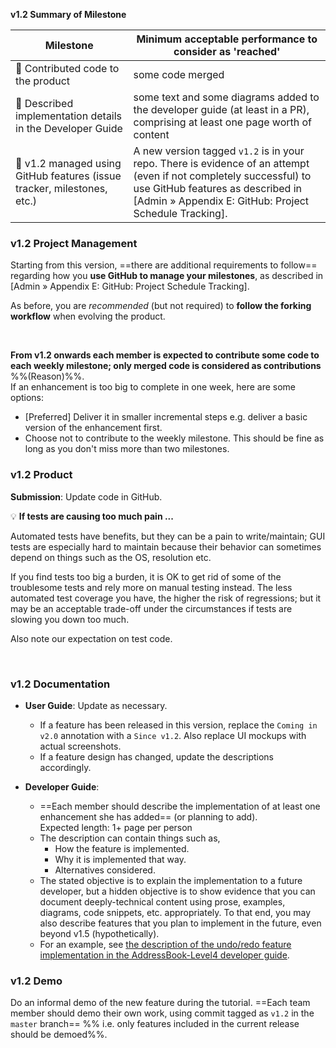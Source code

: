 <tip-box> 

**v1.2 Summary of Milestone**

Milestone | Minimum acceptable performance to consider as 'reached'
--------- | -------------------------------------------------------
:bust_in_silhouette: Contributed code to the product | some code merged
:bust_in_silhouette: Described implementation details in the Developer Guide | some text and some diagrams added to the developer guide (at least in a PR), comprising at least one page worth of content
:busts_in_silhouette: v1.2 managed using GitHub features (issue tracker, milestones, etc.) | A new version tagged `v1.2` is in your repo. There is evidence of an attempt (even if not completely successful) to use GitHub features as described in <trigger trigger="click" for="modal:v12-projectTracking">[Admin » Appendix E: GitHub: Project Schedule Tracking]</trigger>. 

</tip-box>

  
### v1.2 Project Management

<tip-box type="important">

Starting from this version, ==there are additional requirements to follow== regarding how you **use GitHub to manage your milestones**, as described in <trigger trigger="click" for="modal:v12-projectTracking">[Admin » Appendix E: GitHub: Project Schedule Tracking]</trigger>.

</tip-box>

As before, you are _recommended_ (but not required) to **follow the forking workflow** when evolving the product.

<modal large title="Admin » Appendix E: Github: Project Schedule Tracking" id="modal:v12-projectTracking">
  <include src="appendixE-gitHub.md#project-schedule-tracking"/>
</modal>

**From v1.2 onwards each member is expected to contribute <tooltip content="the amount of code does not matter; even small contributions are acceptable">some</tooltip> code to each <tooltip content="v1.2, v1.3, ...">weekly milestone</tooltip>; only merged code is considered as contributions** %%<popover content="The ability to deliver code incrementally is an important LO of this module because incremental delivery improves the _visibility_ of your work.">(Reason)</popover>%%. <br>
  If an enhancement is too big to complete in one week, here are some options:
   * [Preferred] Deliver it in smaller incremental steps e.g. deliver a basic version of the enhancement first. 
   * Choose not to contribute to the weekly milestone. This should be fine as long as you don't miss more than two milestones.

### v1.2 Product

**Submission**: Update code in GitHub.

<tip-box>

:bulb: **If tests are causing too much pain ...**

Automated tests have benefits, but they can be a pain to write/maintain; GUI tests are especially hard to maintain because their behavior can sometimes depend on things such as the OS, resolution etc.

If you find tests too big a burden, it is OK to get rid of some of the troublesome tests and rely more on manual testing instead. The less automated test coverage you have, the higher the risk of regressions; but it may be an acceptable trade-off under the circumstances if tests are slowing you down too much.

Also note <trigger trigger="click" for="modal:v12-testingExpectations">our expectation on test code</trigger>. 

<modal title="Admin » Project Asessement → Expectation on testing" id="modal:v12-testingExpectations">
  <include src="project-testing.md#expectations"/>
</modal>

</tip-box>

### v1.2 Documentation

* **User Guide**: Update as necessary.
  * If a feature has been released in this version, replace the `Coming in v2.0` annotation with a `Since v1.2`. Also replace UI mockups with actual screenshots.
  * If a feature design has changed, update the descriptions accordingly.

* **Developer Guide**:
  * ==Each member should describe the implementation of at least one enhancement she has added== (or planning to add). <br>
    Expected length: 1+ page per person
  * The description can contain things such as,
    * How the feature is implemented.
    * Why it is implemented that way.
    * Alternatives considered.
  * The stated objective is to explain the implementation to a future developer, but a hidden objective is to show evidence that you can document deeply-technical content using prose, examples, diagrams, code snippets, etc. appropriately. To that end, you may also describe features that you plan to implement in the future, even beyond v1.5 (hypothetically).
  * For an example, see [the description of the undo/redo feature implementation in the AddressBook-Level4 developer guide](https://nus-cs2103-ay1718s2.github.io/addressbook-level4/DeveloperGuide.html#undo-redo-mechanism).
  

### v1.2 Demo

Do an informal demo of the new feature during the tutorial. ==Each team member should demo their own work, using commit tagged as `v1.2` in the `master` branch== %%&nbsp;i.e. only features included in the current release should be demoed%%.